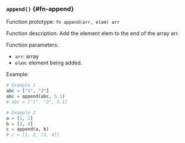 ### `append()` {#fn-append}

Function prototype: `fn append(arr, elem) arr`

Function description: Add the element elem to the end of the array arr.

Function parameters:

- `arr`: array
- `elem`: element being added.

Example:

```python
# Example 1
abc = ["1", "2"]
abc = append(abc, 5.1)
# abc = ["1", "2", 5.1]

# Example 2
a = [1, 2]
b = [3, 4]
c = append(a, b)
# c = [1, 2, [3, 4]]
```

